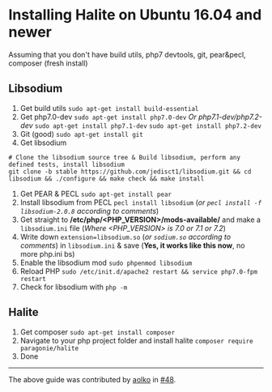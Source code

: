 # Installing Halite on Ubuntu 16.04 and newer

Assuming that you don't have build utils, php7 devtools, git, pear&pecl, composer (fresh install)

## Libsodium
1. Get build utils
   `sudo apt-get install build-essential`
2. Get php7.0-dev
   `sudo apt-get install php7.0-dev`
    *Or php7.1-dev/php7.2-dev*
    `sudo apt-get install php7.1-dev`
    `sudo apt-get install php7.2-dev`
3. Git (good)
   `sudo apt-get install git`
4. Get libsodium

```
# Clone the libsodium source tree & Build libsodium, perform any defined tests, install libsodium
git clone -b stable https://github.com/jedisct1/libsodium.git && cd libsodium && ./configure && make check && make install
```
1. Get PEAR & PECL
   `sudo apt-get install pear`
2. Install libsodium from PECL
   `pecl install libsodium` (*or `pecl install -f libsodium-2.0.8` according to comments*)
3. Get straight to **/etc/php/<PHP_VERSION>/mods-available/** and make a `libsodium.ini` file (*Where <PHP_VERSION> is 7.0 or 7.1 or 7.2*)
4. Write down `extension=libsodium.so` (*or `sodium.so` according to comments*) in `libsodium.ini` & save (**Yes, it works like this now**, no more php.ini bs)
5. Enable the libsodium mod
`sudo phpenmod libsodium`
6. Reload PHP
   `sudo /etc/init.d/apache2 restart && service php7.0-fpm restart`
7. Check for libsodium with `php -m`

## Halite

1. Get composer
   `sudo apt-get install composer`
2. Navigate to your php project folder and install halite
   `composer require paragonie/halite`
3. Done

------

The above guide was contributed by [aolko](https://github.com/aolko) in [#48](https://github.com/paragonie/halite/issues/48).
